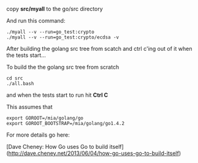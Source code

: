 
copy **src/myall** to the go/src directory

And run this command:

```
./myall --v --run=go_test:crypto
./myall --v --run=go_test:crypto/ecdsa -v

```

After building the golang src tree from scatch and ctrl c'ing
out of it when the tests start...

To build the the golang src tree from scratch

```
cd src
./all.bash
```

and when the tests start to run hit **Ctrl C**

This assumes that

```
export GOROOT=/mia/golang/go
export GOROOT_BOOTSTRAP=/mia/golang/go1.4.2
```

For more details go here:

[Dave Cheney: How Go uses Go to build itself]
(http://dave.cheney.net/2013/06/04/how-go-uses-go-to-build-itself)
